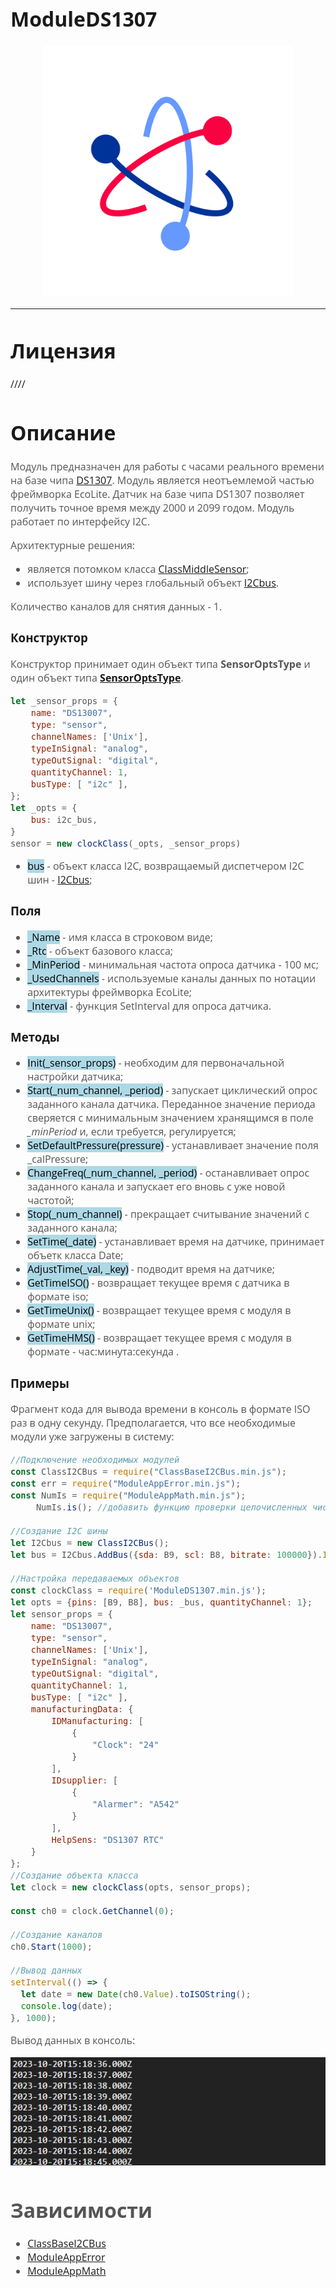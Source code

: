 <div style = "font-family: 'Open Sans', sans-serif; font-size: 16px">

# ModuleDS1307
<p align="center">
  <img src="./res/logo.png" width="400" title="hover text">
</p>

-----------------

# Лицензия
////

# Описание
<div style = "color: #555">

Модуль предназначен для работы с часами реального времени на базе чипа [DS1307](https://github.com/Konkery/ModuleMeteoLPS25HB/blob/main/res/lps25hb.pdf). Модуль является неотъемлемой частью фреймворка EcoLite. Датчик на базе чипа DS1307 позволяет получить точное время между 2000 и 2099 годом. Модуль работает по интерфейсу I2C.

Архитектурные решения:
- является потомком класса [ClassMiddleSensor](https://github.com/Konkery/ModuleSensorArchitecture/blob/main/README.md);
- использует шину через глобальный объект [I2Cbus](https://github.com/Konkery/ModuleBaseI2CBus/blob/main/README.md).
 
Количество каналов для снятия данных - 1.
</div>

### Конструктор
<div style = "color: #555">

Конструктор принимает один объект типа **SensorOptsType** и один объект типа [**SensorOptsType**](https://github.com/Konkery/ModuleSensorArchitecture/blob/main/README.md).
```js
let _sensor_props = {
    name: "DS13007",
    type: "sensor",
    channelNames: ['Unix'],
    typeInSignal: "analog",
    typeOutSignal: "digital",
    quantityChannel: 1,
    busType: [ "i2c" ],
};
let _opts = {
    bus: i2c_bus,
}
sensor = new clockClass(_opts, _sensor_props)
```
- <mark style="background-color: lightblue">bus</mark> - объект класса I2C, возвращаемый диспетчером I2C шин - [I2Cbus](https://github.com/Konkery/ModuleBaseI2CBus/blob/main/README.md);
</div>

### Поля
<div style = "color: #555">

- <mark style="background-color: lightblue">_Name</mark> - имя класса в строковом виде;
- <mark style="background-color: lightblue">_Rtc</mark> - объект базового класса;
- <mark style="background-color: lightblue">_MinPeriod</mark> - минимальная частота опроса датчика - 100 мс;
- <mark style="background-color: lightblue">_UsedChannels</mark> - используемые каналы данных по нотации архитектуры фреймворка EcoLite;
- <mark style="background-color: lightblue">_Interval</mark> - функция SetInterval для опроса датчика.
</div>

### Методы
<div style = "color: #555">

- <mark style="background-color: lightblue">Init(_sensor_props)</mark> - необходим для первоначальной настройки датчика;
- <mark style="background-color: lightblue">Start(_num_channel, _period)</mark> - запускает циклический опрос заданного канала датчика. Переданное значение периода сверяется с минимальным значением хранящимся в поле *_minPeriod* и, если требуется, регулируется;
- <mark style="background-color: lightblue">SetDefaultPressure(pressure)</mark> - устанавливает значение поля _calPressure;
- <mark style="background-color: lightblue">ChangeFreq(_num_channel, _period)</mark> - останавливает опрос заданного канала и запускает его вновь с уже новой частотой;
- <mark style="background-color: lightblue">Stop(_num_channel)</mark> - прекращает считывание значений с заданного канала;
- <mark style="background-color: lightblue">SetTime(_date)</mark> - устанавливает время на датчике, принимает объетк класса Date;
- <mark style="background-color: lightblue">AdjustTime(_val, _key)</mark> - подводит время на датчике;
- <mark style="background-color: lightblue">GetTimeISO()</mark> - возвращает текущее время с датчика в формате iso;
- <mark style="background-color: lightblue">GetTimeUnix()</mark> - возвращает текущее время с модуля в формате unix;
- <mark style="background-color: lightblue">GetTimeHMS()</mark> - возвращает текущее время с модуля в формате - час:минута:секунда .
</div>

### Примеры
<div style = "color: #555">

Фрагмент кода для вывода времени в консоль в формате ISO раз в одну секунду. Предполагается, что все необходимые модули уже загружены в систему:
```js
//Подключение необходимых модулей
const ClassI2CBus = require("ClassBaseI2CBus.min.js");
const err = require("ModuleAppError.min.js");
const NumIs = require("ModuleAppMath.min.js");
     NumIs.is(); //добавить функцию проверки целочисленных чисел в Number

//Создание I2C шины
let I2Cbus = new ClassI2CBus();
let bus = I2Cbus.AddBus({sda: B9, scl: B8, bitrate: 100000}).IDbus;

//Настройка передаваемых объектов
const clockClass = require('ModuleDS1307.min.js');
let opts = {pins: [B9, B8], bus: _bus, quantityChannel: 1};
let sensor_props = {
    name: "DS13007",
    type: "sensor",
    channelNames: ['Unix'],
    typeInSignal: "analog",
    typeOutSignal: "digital",
    quantityChannel: 1,
    busType: [ "i2c" ],
    manufacturingData: {
        IDManufacturing: [
            {
                "Clock": "24"
            }
        ],
        IDsupplier: [
            {
                "Alarmer": "A542"
            }
        ],
        HelpSens: "DS1307 RTC"
    }
};
//Создание объекта класса
let clock = new clockClass(opts, sensor_props);

const ch0 = clock.GetChannel(0);

//Создание каналов
ch0.Start(1000);

//Вывод данных
setInterval(() => {
  let date = new Date(ch0.Value).toISOString();
  console.log(date);
}, 1000);
```
Вывод данных в консоль:
<p align="left">
  <img src="./res/output.png" title="hover text">
</p>
<div>

# Зависимости
- [ClassBaseI2CBus](https://github.com/Konkery/ModuleBaseI2CBus/blob/main/README.md)
- [ModuleAppError](https://github.com/Konkery/ModuleAppError/blob/main/README.md)
- [ModuleAppMath](https://github.com/Konkery/ModuleAppMath/blob/main/README.md)
</div>